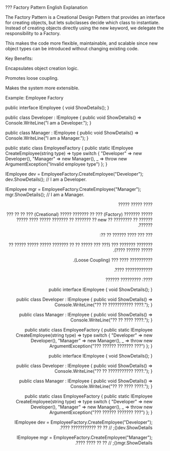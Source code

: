??? Factory Pattern
 English Explanation

The Factory Pattern is a Creational Design Pattern that provides an interface for creating objects, but lets subclasses decide which class to instantiate. Instead of creating objects directly using the new keyword, we delegate the responsibility to a Factory.

This makes the code more flexible, maintainable, and scalable since new object types can be introduced without changing existing code.

Key Benefits:

Encapsulates object creation logic.

Promotes loose coupling.

Makes the system more extensible.

Example: Employee Factory

public interface IEmployee
{
    void ShowDetails();
}

public class Developer : IEmployee
{
    public void ShowDetails() => Console.WriteLine("I am a Developer.");
}

public class Manager : IEmployee
{
    public void ShowDetails() => Console.WriteLine("I am a Manager.");
}

public static class EmployeeFactory
{
    public static IEmployee CreateEmployee(string type) =>
        type switch
        {
            "Developer" => new Developer(),
            "Manager" => new Manager(),
            _ => throw new ArgumentException("Invalid employee type")
        };
}

IEmployee dev = EmployeeFactory.CreateEmployee("Developer");
dev.ShowDetails(); // I am a Developer.

IEmployee mgr = EmployeeFactory.CreateEmployee("Manager");
mgr.ShowDetails(); // I am a Manager.

<dir dir="rtl">
???? ????? ?????

????? ??????? (Factory) ??? ?? ??????? ????? (Creational) ??? ?? ?? ??? ?????? ?? ???????? ?? new ?? ??????? ?? ??????? ????? ???? ????? ??????.

??? ??? ???? ?????? ?? ??:

??????? ??????? ??? (??? ??? ????? ?? ?? ??????? ????? ????? ????? ?? ????? ?????? ????).

?????????? ???? ??? (Loose Coupling).

???????????? ????.

????: ????????? ??????

public interface IEmployee
{
    void ShowDetails();
}

public class Developer : IEmployee
{
    public void ShowDetails() => Console.WriteLine("?? ?? ??????????? ????.");
}

public class Manager : IEmployee
{
    public void ShowDetails() => Console.WriteLine("?? ?? ???? ????.");
}

public static class EmployeeFactory
{
    public static IEmployee CreateEmployee(string type) =>
        type switch
        {
            "Developer" => new Developer(),
            "Manager" => new Manager(),
            _ => throw new ArgumentException("??? ?????? ??????? ???")
        };
}


public interface IEmployee
{
    void ShowDetails();
}

public class Developer : IEmployee
{
    public void ShowDetails() => Console.WriteLine("?? ?? ??????????? ????.");
}

public class Manager : IEmployee
{
    public void ShowDetails() => Console.WriteLine("?? ?? ???? ????.");
}

public static class EmployeeFactory
{
    public static IEmployee CreateEmployee(string type) =>
        type switch
        {
            "Developer" => new Developer(),
            "Manager" => new Manager(),
            _ => throw new ArgumentException("??? ?????? ??????? ???")
        };
}

IEmployee dev = EmployeeFactory.CreateEmployee("Developer");
dev.ShowDetails(); // ?? ?? ??????????? ????.

IEmployee mgr = EmployeeFactory.CreateEmployee("Manager");
mgr.ShowDetails(); // ?? ?? ???? ????.

</div>